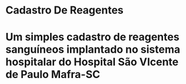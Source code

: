 # Cadastro De Reagentes
# Um simples cadastro de reagentes sanguíneos implantado no sistema hospitalar do Hospital São VIcente de Paulo Mafra-SC
